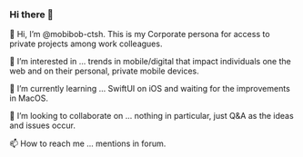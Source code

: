 ### Hi there 👋

<!--
**mobibob/mobibob** is a ✨ _special_ ✨ repository because its `README.md` (this file) appears on your GitHub profile.

Here are some ideas to get you started:

- 🔭 I’m currently working on ...
- 🌱 I’m currently learning ...
- 👯 I’m looking to collaborate on ...
- 🤔 I’m looking for help with ...
- 💬 Ask me about ...
- 📫 How to reach me: ...
- 😄 Pronouns: ...
- ⚡ Fun fact: ...
-->

👋 Hi, I’m @mobibob-ctsh. This is my Corporate persona for access to private projects among work colleagues.

👀 I’m interested in ... trends in mobile/digital that impact individuals one the web and on their personal, private mobile devices.

🌱 I’m currently learning ... SwiftUI on iOS and waiting for the improvements in MacOS.

💞️ I’m looking to collaborate on ... nothing in particular, just Q&A as the ideas and issues occur.

📫 How to reach me ... mentions in forum.
